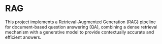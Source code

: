 # RAG
This project implements a Retrieval-Augmented Generation (RAG) pipeline for document-based question answering (QA), combining a dense retrieval mechanism with a generative model to provide contextually accurate and efficient answers.
